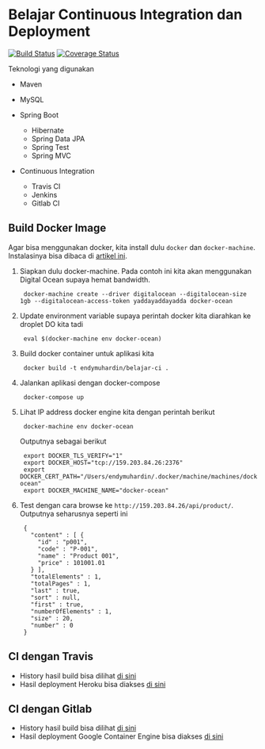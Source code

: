 # Belajar Continuous Integration dan Deployment #

[![Build Status](https://travis-ci.org/endymuhardin/belajar-ci.svg?branch=master)](https://travis-ci.org/endymuhardin/belajar-ci)
[![Coverage Status](https://coveralls.io/repos/github/endymuhardin/belajar-ci/badge.svg?branch=master)](https://coveralls.io/github/endymuhardin/belajar-ci?branch=master)

Teknologi yang digunakan

* Maven
* MySQL
* Spring Boot

  * Hibernate
  * Spring Data JPA
  * Spring Test
  * Spring MVC

* Continuous Integration

    * Travis CI
    * Jenkins
    * Gitlab CI


## Build Docker Image ##

Agar bisa menggunakan docker, kita install dulu `docker` dan `docker-machine`. Instalasinya bisa dibaca di [artikel ini](https://docs.docker.com/engine/installation/).

1. Siapkan dulu docker-machine. Pada contoh ini kita akan menggunakan Digital Ocean supaya hemat bandwidth.

        docker-machine create --driver digitalocean --digitalocean-size 1gb --digitalocean-access-token yaddayaddayadda docker-ocean

2. Update environment variable supaya perintah docker kita diarahkan ke droplet DO kita tadi

        eval $(docker-machine env docker-ocean)

3. Build docker container untuk aplikasi kita

        docker build -t endymuhardin/belajar-ci . 

4. Jalankan aplikasi dengan docker-compose

        docker-compose up

5. Lihat IP address docker engine kita dengan perintah berikut

        docker-machine env docker-ocean
    
    Outputnya sebagai berikut
    
        export DOCKER_TLS_VERIFY="1"
        export DOCKER_HOST="tcp://159.203.84.26:2376"
        export DOCKER_CERT_PATH="/Users/endymuhardin/.docker/machine/machines/docker-ocean"
        export DOCKER_MACHINE_NAME="docker-ocean"

5. Test dengan cara browse ke `http://159.203.84.26/api/product/`. Outputnya seharusnya seperti ini

        {
          "content" : [ {
            "id" : "p001",
            "code" : "P-001",
            "name" : "Product 001",
            "price" : 101001.01
          } ],
          "totalElements" : 1,
          "totalPages" : 1,
          "last" : true,
          "sort" : null,
          "first" : true,
          "numberOfElements" : 1,
          "size" : 20,
          "number" : 0
        }

## CI dengan Travis ##

* History hasil build bisa dilihat [di sini](https://travis-ci.org/endymuhardin/belajar-ci)
* Hasil deployment Heroku bisa diakses [di sini](https://belajar-ci-endy.herokuapp.com)

## CI dengan Gitlab ##

* History hasil build bisa dilihat [di sini](https://gitlab.com/endymuhardin/belajar-ci/pipelines)
* Hasil deployment Google Container Engine bisa diakses [di sini](http://104.155.193.131)